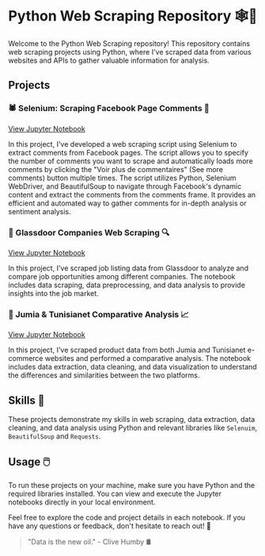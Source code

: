 <h1 align='center'> Python Web Scraping Repository 🕸️🐍</h1>



Welcome to the Python Web Scraping repository! This repository contains web scraping projects using Python, where I've scraped data from various websites and APIs to gather valuable information for analysis.

## Projects

### 🕷️ Selenium: Scraping Facebook Page Comments 📝

[View Jupyter Notebook](https://github.com/Saifmechi/Python-Web-Scraping/blob/main/Selenuim_Scraping_Facebook_Page_Comments.ipynb)

In this project, I've developed a web scraping script using Selenium to extract comments from Facebook pages. The script allows you to specify the number of comments you want to scrape and automatically loads more comments by clicking the "Voir plus de commentaires" (See more comments) button multiple times.
The script utilizes Python, Selenium WebDriver, and BeautifulSoup to navigate through Facebook's dynamic content and extract the comments from the comments frame. It provides an efficient and automated way to gather comments for in-depth analysis or sentiment analysis.


### 💼 Glassdoor Companies Web Scraping 🔍

[View Jupyter Notebook](https://github.com/Saifmechi/Python-Web-Scraping/blob/main/glassdoor-web-scraping.xpynb)

In this project, I've scraped job listing data from Glassdoor to analyze and compare job opportunities among different companies. The notebook includes data scraping, data preprocessing, and data analysis to provide insights into the job market.


### 🛒 Jumia & Tunisianet Comparative Analysis 📈

[View Jupyter Notebook](https://github.com/Saifmechi/Python-Web-Scraping/blob/main/jumia%26tunisianet%20(2).ipynb)

In this project, I've scraped product data from both Jumia and Tunisianet e-commerce websites and performed a comparative analysis. The notebook includes data extraction, data cleaning, and data visualization to understand the differences and similarities between the two platforms.


## Skills 🔧

These projects demonstrate my skills in web scraping, data extraction, data cleaning, and data analysis using Python and relevant libraries like `Selenuim`, `BeautifulSoup` and `Requests`.

## Usage 🖱️

To run these projects on your machine, make sure you have Python and the required libraries installed. You can view and execute the Jupyter notebooks directly in your local environment.

Feel free to explore the code and project details in each notebook. If you have any questions or feedback, don't hesitate to reach out! 💬

> "Data is the new oil." - Clive Humby 🛢️
